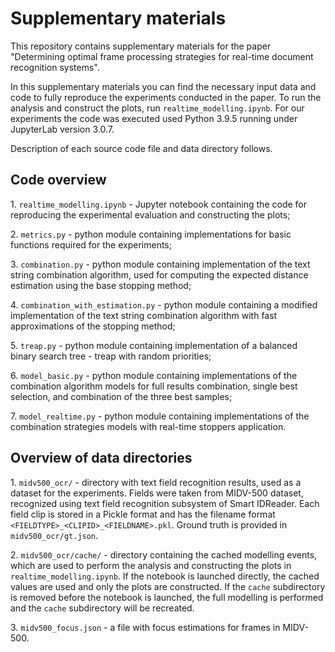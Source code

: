 # Supplementary materials

This repository contains supplementary materials for the paper "Determining optimal frame processing strategies for real-time document recognition systems".

In this supplementary materials you can find the necessary input data and code to fully reproduce the experiments conducted in the paper. To run the analysis and construct the plots, run `realtime_modelling.ipynb`. For our experiments the code was executed used Python 3.9.5 running under JupyterLab version 3.0.7.

Description of each source code file and data directory follows.

## Code overview

1\. `realtime_modelling.ipynb` - Jupyter notebook containing the code for reproducing the experimental evaluation and constructing the plots;

2\. `metrics.py` - python module containing implementations for basic functions required for the experiments;

3\. `combination.py` - python module containing implementation of the text string combination algorithm, used for computing the expected distance estimation using the base stopping method;

4\. `combination_with_estimation.py` - python module containing a modified implementation of the text string combination algorithm with fast approximations of the stopping method;

5\. `treap.py` - python module containing implementation of a balanced binary search tree - treap with random priorities;

6\. `model_basic.py` - python module containing implementations of the combination algorithm models for full results combination, single best selection, and combination of the three best samples;

7\. `model_realtime.py` - python module containing implementations of the combination strategies models with real-time stoppers application.

## Overview of data directories

1\. `midv500_ocr/` - directory with text field recognition results, used as a dataset for the experiments. Fields were taken from MIDV-500 dataset, recognized using text field recognition subsystem of Smart IDReader. Each field clip is stored in a Pickle format and has the filename format `<FIELDTYPE>_<CLIPID>_<FIELDNAME>.pkl`. Ground truth is provided in `midv500_ocr/gt.json`.

2\. `midv500_ocr/cache/` - directory containing the cached modelling events, which are used to perform the analysis and constructing the plots in `realtime_modelling.ipynb`. If the notebook is launched directly, the cached values are used and only the plots are constructed. If the `cache` subdirectory is removed before the notebook is launched, the full modelling is performed and the `cache` subdirectory will be recreated.

3\. `midv500_focus.json` - a file with focus estimations for frames in MIDV-500.